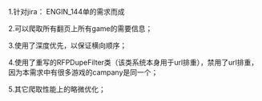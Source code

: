 1.针对jira： ENGIN_144单的需求而成

2.可以爬取所有翻页上所有game的需要信息；

3.使用了深度优先，以保证横向顺序；

4.使用了重写的RFPDupeFilter类（该类系统本身用于url排重），禁用了url排重，因为本需求中有很多游戏的campany是同一个；

5.其它爬取性能上的略微优化；
